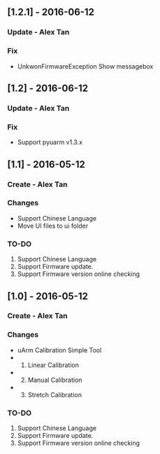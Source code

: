 ## [1.2.1] - 2016-06-12
### Update - Alex Tan

### Fix
- UnkwonFirmwareException Show messagebox


## [1.2] - 2016-06-12
### Update - Alex Tan

### Fix
- Support pyuarm v1.3.x

## [1.1] - 2016-05-12
### Create - Alex Tan

### Changes
- Support Chinese Language
- Move UI files to ui folder

### TO-DO
1. Support Chinese Language
2. Support Firmware update.
3. Support Firmware version online checking

## [1.0] - 2016-05-12
### Create - Alex Tan

### Changes
- uArm Calibration Simple Tool
- 1. Linear Calibration
- 2. Manual Calibration
- 3. Stretch Calibration

### TO-DO
1. Support Chinese Language
2. Support Firmware update.
3. Support Firmware version online checking
